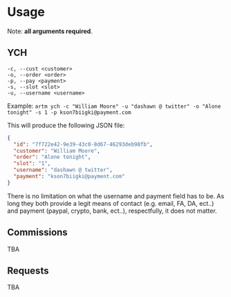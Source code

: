 # Usage
Note: **all arguments required**.

## YCH

```
-c, --cust <customer>
-o, --order <order>
-p, --pay <payment>
-s, --slot <slot>
-u, --username <username>
```
Example: ``artm ych -c "William Moore" -u "dashawn @ twitter" -o "Alone tonight" -s 1 -p kson7biigki@payment.com``

This will produce the following JSON file:
```json
{
  "id": "7f722e42-9e39-43c0-8d67-46293deb98fb",
  "customer": "William Moore",
  "order": "Alone tonight",
  "slot": "1",
  "username": "dashawn @ twitter",
  "payment": "kson7biigki@payment.com"
}
```

There is no limitation on what the username and payment field has to be. As long they both provide a legit means of contact (e.g. email, FA, DA, ect..) and payment (paypal, crypto, bank, ect..), respectfully, it does not matter.

## Commissions

TBA

## Requests

TBA